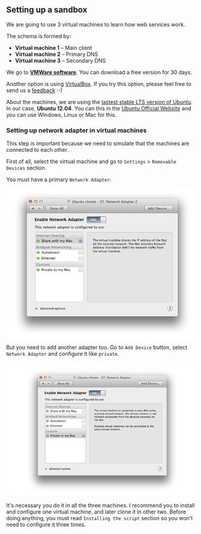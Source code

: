 ## Setting up a sandbox

We are going to use 3 virtual machines to learn how web services work.

The schema is formed by:

* **Virtual machine 1** – Main client
* **Virtual machine 2** – Primary DNS
* **Virtual machine 3** – Secondary DNS

We go to **[VMWare software](http://www.vmware.com/products/fusion/features)**. You can download a free version for 30 days.

Another option is using [VirtualBox](https://www.virtualbox.org). If you try this option, please feel free to send us a [feedback](https://github.com/Kikobeats/server-for-dummies/issues) :-)

About the machines, we are using the [lastest stable LTS version of Ubuntu](https://wiki.ubuntu.com/LTS). In our case, **Ubuntu 12.04**. You can this in the [Ubuntu Official Website](http://www.ubuntu.com) and you can use Windows, Linux or Mac for this.

### Setting up network adapter in virtual machines

This step is important because we need to simulate that the machines are connected to each other.

First of all, select the virtual machine and go to `Settings` > `Removable Devices` section.

You must have a primary `Network Adapter`:

![](../assets/configure-adapter-two.png)


But you need to add another adapter too. Go to `Add Device` button, select `Network Adapter` and configure it like `private`.

![](../assets/configure-adapter-one.png)


It's necessary you do it in all the three machines. I recommend you to install and configure one virtual machine, and later clone it in other two. Before doing anything, you must read `Installing the script` section so you won't need to configure it three times.
